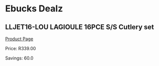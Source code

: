 
# Ebucks Dealz
## LLJET16-LOU LAGIOULE 16PCE S/S Cutlery set
[Product Page](https://www.ebucks.com/web/shop/productSelected.do?prodId=1155325566&catId=714962196)

Price: R339.00

Savings: 60.0


	